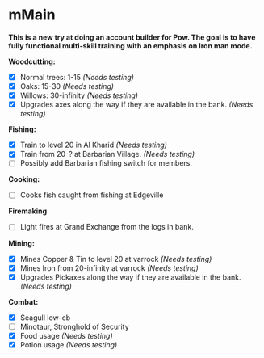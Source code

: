 # mMain
**This is a new try at doing an account builder for Pow. The goal is to have fully functional multi-skill training with an emphasis on Iron man mode.**

**Woodcutting:**
- [X] Normal trees: 1-15 *(Needs testing)*
- [X] Oaks: 15-30 *(Needs testing)*
- [X] Willows: 30-infinity *(Needs testing)*
- [X] Upgrades axes along the way if they are available in the bank. *(Needs testing)*

**Fishing:**
- [X] Train to level 20 in Al Kharid *(Needs testing)*
- [X] Train from 20-? at Barbarian Village. *(Needs testing)*
- [ ] Possibly add Barbarian fishing switch for members.

**Cooking:**
- [ ] Cooks fish caught from fishing at Edgeville

**Firemaking**
- [ ] Light fires at Grand Exchange from the logs in bank.

**Mining:**
- [X] Mines Copper & Tin to level 20 at varrock *(Needs testing)*
- [X] Mines Iron from 20-infinity at varrock *(Needs testing)*
- [X] Upgrades Pickaxes along the way if they are available in the bank. *(Needs testing)*

**Combat:**
- [X] Seagull low-cb
- [ ] Minotaur, Stronghold of Security
- [X] Food usage *(Needs testing)*
- [X] Potion usage *(Needs testing)*